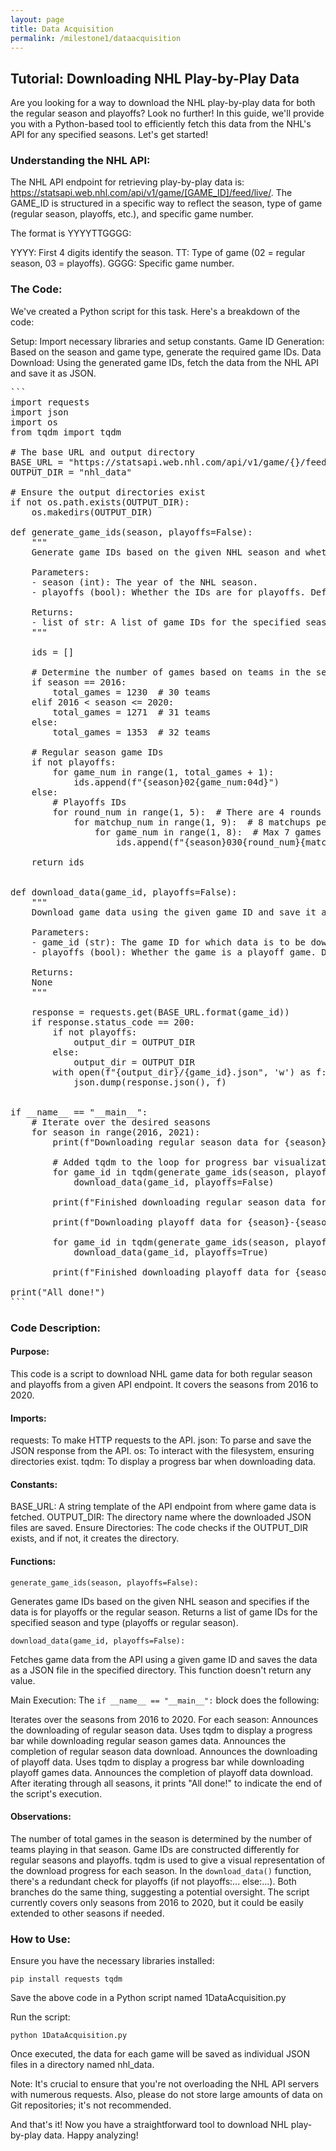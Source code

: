 ```yaml
---
layout: page
title: Data Acquisition
permalink: /milestone1/dataacquisition
---
```


## Tutorial: Downloading NHL Play-by-Play Data
Are you looking for a way to download the NHL play-by-play data for both the regular season and playoffs? Look no further! In this guide, we'll provide you with a Python-based tool to efficiently fetch this data from the NHL's API for any specified seasons. Let's get started!

### Understanding the NHL API:
The NHL API endpoint for retrieving play-by-play data is: https://statsapi.web.nhl.com/api/v1/game/[GAME_ID]/feed/live/. The GAME_ID is structured in a specific way to reflect the season, type of game (regular season, playoffs, etc.), and specific game number.

The format is YYYYTTGGGG:

YYYY: First 4 digits identify the season.
TT: Type of game (02 = regular season, 03 = playoffs).
GGGG: Specific game number.

### The Code:
We've created a Python script for this task. Here's a breakdown of the code:

Setup: Import necessary libraries and setup constants.
Game ID Generation: Based on the season and game type, generate the required game IDs.
Data Download: Using the generated game IDs, fetch the data from the NHL API and save it as JSON.


<pre>
```
import requests
import json
import os
from tqdm import tqdm

# The base URL and output directory
BASE_URL = "https://statsapi.web.nhl.com/api/v1/game/{}/feed/live/"
OUTPUT_DIR = "nhl_data"

# Ensure the output directories exist
if not os.path.exists(OUTPUT_DIR):
    os.makedirs(OUTPUT_DIR)

def generate_game_ids(season, playoffs=False):
    """
    Generate game IDs based on the given NHL season and whether it's for playoffs or regular season.

    Parameters:
    - season (int): The year of the NHL season. 
    - playoffs (bool): Whether the IDs are for playoffs. Default is False (for regular season).

    Returns:
    - list of str: A list of game IDs for the specified season and type (playoffs or regular season).
    """
    
    ids = []

    # Determine the number of games based on teams in the season
    if season == 2016:
        total_games = 1230  # 30 teams
    elif 2016 < season <= 2020:
        total_games = 1271  # 31 teams
    else:
        total_games = 1353  # 32 teams

    # Regular season game IDs
    if not playoffs:
        for game_num in range(1, total_games + 1):
            ids.append(f"{season}02{game_num:04d}")
    else:
        # Playoffs IDs
        for round_num in range(1, 5):  # There are 4 rounds in playoffs
            for matchup_num in range(1, 9):  # 8 matchups per round
                for game_num in range(1, 8):  # Max 7 games per matchup
                    ids.append(f"{season}030{round_num}{matchup_num}{game_num}")

    return ids


def download_data(game_id, playoffs=False):
    """
    Download game data using the given game ID and save it as a JSON file.

    Parameters:
    - game_id (str): The game ID for which data is to be downloaded.
    - playoffs (bool): Whether the game is a playoff game. Default is False (for regular season).

    Returns:
    None
    """
    
    response = requests.get(BASE_URL.format(game_id))
    if response.status_code == 200:
        if not playoffs:
            output_dir = OUTPUT_DIR
        else:
            output_dir = OUTPUT_DIR
        with open(f"{output_dir}/{game_id}.json", 'w') as f:
            json.dump(response.json(), f)


if __name__ == "__main__":
    # Iterate over the desired seasons
    for season in range(2016, 2021):
        print(f"Downloading regular season data for {season}-{season+1} season...")

        # Added tqdm to the loop for progress bar visualization
        for game_id in tqdm(generate_game_ids(season, playoffs=False), desc="Regular Season", unit="game"):
            download_data(game_id, playoffs=False)

        print(f"Finished downloading regular season data for {season}-{season+1} season!")

        print(f"Downloading playoff data for {season}-{season+1} season...")

        for game_id in tqdm(generate_game_ids(season, playoffs=True), desc="Playoffs", unit="game"):
            download_data(game_id, playoffs=True)

        print(f"Finished downloading playoff data for {season}-{season+1} season!")

print("All done!")
```
</pre>

### Code Description:

#### Purpose:
This code is a script to download NHL game data for both regular season and playoffs from a given API endpoint. It covers the seasons from 2016 to 2020.

#### Imports:
requests: To make HTTP requests to the API.
json: To parse and save the JSON response from the API.
os: To interact with the filesystem, ensuring directories exist.
tqdm: To display a progress bar when downloading data.

#### Constants:
BASE_URL: A string template of the API endpoint from where game data is fetched.
OUTPUT_DIR: The directory name where the downloaded JSON files are saved.
Ensure Directories:
The code checks if the OUTPUT_DIR exists, and if not, it creates the directory.

#### Functions:
`generate_game_ids(season, playoffs=False):`

Generates game IDs based on the given NHL season and specifies if the data is for playoffs or the regular season.
Returns a list of game IDs for the specified season and type (playoffs or regular season).

`download_data(game_id, playoffs=False):`

Fetches game data from the API using a given game ID and saves the data as a JSON file in the specified directory.
This function doesn't return any value.

Main Execution:
The `if __name__ == "__main__":` block does the following:

Iterates over the seasons from 2016 to 2020.
For each season:
Announces the downloading of regular season data.
Uses tqdm to display a progress bar while downloading regular season games data.
Announces the completion of regular season data download.
Announces the downloading of playoff data.
Uses tqdm to display a progress bar while downloading playoff games data.
Announces the completion of playoff data download.
After iterating through all seasons, it prints "All done!" to indicate the end of the script's execution.

#### Observations:
The number of total games in the season is determined by the number of teams playing in that season.
Game IDs are constructed differently for regular seasons and playoffs.
tqdm is used to give a visual representation of the download progress for each season.
In the `download_data()` function, there's a redundant check for playoffs (if not playoffs:... else:...). Both branches do the same thing, suggesting a potential oversight.
The script currently covers only seasons from 2016 to 2020, but it could be easily extended to other seasons if needed.

### How to Use:
Ensure you have the necessary libraries installed:

`pip install requests tqdm`

Save the above code in a Python script named 1DataAcquisition.py

Run the script:

`python 1DataAcquisition.py`

Once executed, the data for each game will be saved as individual JSON files in a directory named nhl_data.

Note: It's crucial to ensure that you're not overloading the NHL API servers with numerous requests. Also, please do not store large amounts of data on Git repositories; it's not recommended.

And that's it! Now you have a straightforward tool to download NHL play-by-play data. Happy analyzing!
